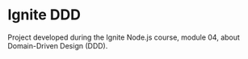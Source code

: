 # Ignite DDD

Project developed during the Ignite Node.js course, module 04, about Domain-Driven Design (DDD).
